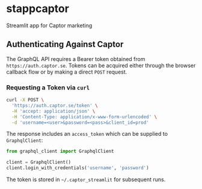 # stappcaptor
Streamlit app for Captor marketing

## Authenticating Against Captor

The GraphQL API requires a Bearer token obtained from
`https://auth.captor.se`. Tokens can be acquired either through the browser
callback flow or by making a direct `POST` request.

### Requesting a Token via `curl`

```bash
curl -X POST \
  'https://auth.captor.se/token' \
  -H 'accept: application/json' \
  -H 'Content-Type: application/x-www-form-urlencoded' \
  -d 'username=<user>&password=<pass>&client_id=prod'
```

The response includes an `access_token` which can be supplied to
`GraphqlClient`:

```python
from graphql_client import GraphqlClient

client = GraphqlClient()
client.login_with_credentials('username', 'password')
```

The token is stored in `~/.captor_streamlit` for subsequent runs.
